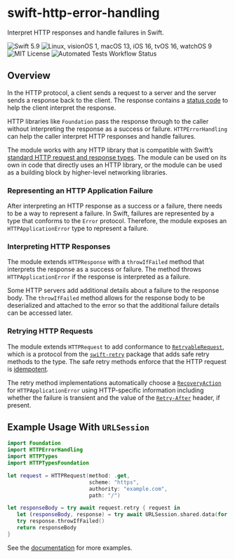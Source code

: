 # swift-http-error-handling

Interpret HTTP responses and handle failures in Swift.

![Swift 5.9](https://img.shields.io/badge/swift-v5.9-%23F05138)
![Linux, visionOS 1, macOS 13, iOS 16, tvOS 16, watchOS 9](https://img.shields.io/badge/platform-Linux%20%7C%20visionOS%201%20%7C%20macOS%2013%20%7C%20iOS%2016%20%7C%20tvOS%2016%20%7C%20watchOS%209-blue)
![MIT License](https://img.shields.io/github/license/fumoboy007/swift-http-error-handling)
![Automated Tests Workflow Status](https://img.shields.io/github/actions/workflow/status/fumoboy007/swift-http-error-handling/tests.yml?event=push&label=tests)

## Overview

In the HTTP protocol, a client sends a request to a server and the server sends a response back to the client. The response contains a [status code](https://httpwg.org/specs/rfc9110.html#overview.of.status.codes) to help the client interpret the response.

HTTP libraries like `Foundation` pass the response through to the caller without interpreting the response as a success or failure. `HTTPErrorHandling` can help the caller interpret HTTP responses and handle failures.

The module works with any HTTP library that is compatible with Swift’s [standard HTTP request and response types](https://github.com/apple/swift-http-types). The module can be used on its own in code that directly uses an HTTP library, or the module can be used as a building block by higher-level networking libraries.

### Representing an HTTP Application Failure

After interpreting an HTTP response as a success or a failure, there needs to be a way to represent a failure. In Swift, failures are represented by a type that conforms to the `Error` protocol. Therefore, the module exposes an `HTTPApplicationError` type to represent a failure.

### Interpreting HTTP Responses

The module extends `HTTPResponse` with a `throwIfFailed` method that interprets the response as a success or failure. The method throws `HTTPApplicationError` if the response is interpreted as a failure.

Some HTTP servers add additional details about a failure to the response body. The `throwIfFailed` method allows for the response body to be deserialized and attached to the error so that the additional failure details can be accessed later.

### Retrying HTTP Requests

The module extends `HTTPRequest` to add conformance to [`RetryableRequest`](https://fumoboy007.github.io/swift-retry/documentation/retry/retryablerequest), which is a protocol from the [`swift-retry`](https://swiftpackageindex.com/fumoboy007/swift-retry) package that adds safe retry methods to the type. The safe retry methods enforce that the HTTP request is [idempotent](https://httpwg.org/specs/rfc9110.html#idempotent.methods).

The retry method implementations automatically choose a [`RecoveryAction`](https://fumoboy007.github.io/swift-retry/documentation/retry/recoveryaction) for `HTTPApplicationError` using HTTP-specific information including whether the failure is transient and the value of the [`Retry-After`](https://httpwg.org/specs/rfc9110.html#field.retry-after) header, if present.

## Example Usage With `URLSession`

```swift
import Foundation
import HTTPErrorHandling
import HTTPTypes
import HTTPTypesFoundation

let request = HTTPRequest(method: .get,
                          scheme: "https",
                          authority: "example.com",
                          path: "/")

let responseBody = try await request.retry { request in
   let (responseBody, response) = try await URLSession.shared.data(for: request)
   try response.throwIfFailed()
   return responseBody
}
```

See the [documentation](https://fumoboy007.github.io/swift-http-error-handling/documentation/httperrorhandling/) for more examples.
